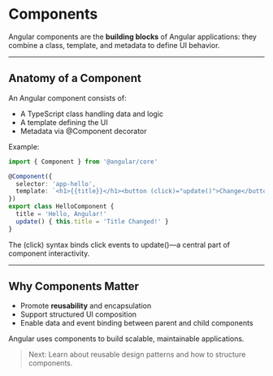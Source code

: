 # Components

Angular components are the **building blocks** of Angular applications: they combine a class, template, and metadata to define UI behavior.

---

## Anatomy of a Component

An Angular component consists of:

- A TypeScript class handling data and logic  
- A template defining the UI  
- Metadata via <span class="codeSnip">@Component</span> decorator

Example:

```ts
import { Component } from '@angular/core'

@Component({
  selector: 'app-hello',
  template: `<h1>{{title}}</h1><button (click)="update()">Change</button>`
})
export class HelloComponent {
  title = 'Hello, Angular!'
  update() { this.title = 'Title Changed!' }
}
```

The <span class="codeSnip">(click)</span> syntax binds click events to <span class="codeSnip">update()</span>—a central part of component interactivity.

---

## Why Components Matter

- Promote **reusability** and encapsulation  
- Support structured UI composition  
- Enable data and event binding between parent and child components

Angular uses components to build scalable, maintainable applications.

> Next: Learn about reusable design patterns and how to structure components.
